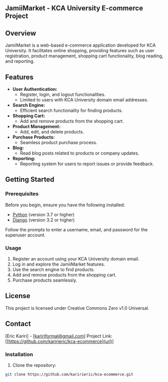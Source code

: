 ## JamiiMarket - KCA University E-commerce Project

## Overview

JamiiMarket is a web-based e-commerce application developed for KCA University. It facilitates online shopping, providing features such as user registration, product management, shopping cart functionality, blog reading, and reporting.

## Features

* **User Authentication:**
    * Register, login, and logout functionalities.
    * Limited to users with KCA University domain email addresses.
* **Search Engine:**
    * Efficient search functionality for finding products.
* **Shopping Cart:**
    * Add and remove products from the shopping cart.
* **Product Management:**
    * Add, edit, and delete products.
* **Purchase Products:**
    * Seamless product purchase process.
* **Blog:**
    * Read blog posts related to products or company updates.
* **Reporting:**
    * Reporting system for users to report issues or provide feedback.

## Getting Started

### Prerequisites

Before you begin, ensure you have the following installed:

* [Python](https://www.python.org/downloads/) (version 3.7 or higher)
* [Django](https://www.djangoproject.com/download/) (version 3.2 or higher)

Follow the prompts to enter a username, email, and password for the superuser account.

### Usage

1. Register an account using your KCA University domain email.
2. Log in and explore the JamiiMarket features.
3. Use the search engine to find products.
4. Add and remove products from the shopping cart.
5. Purchase products seamlessly.

## License

This project is licensed under Creative Commons Zero v1.0 Universal.

## Contact

[Eric Kariri] - [kaririformal@gmail.com]
Project Link: [[https://github.com/karirieric/kca-ecommerce](url)]

### Installation

1. Clone the repository:


```bash
git clone https://github.com/karirieric/kca-ecommerce.git
